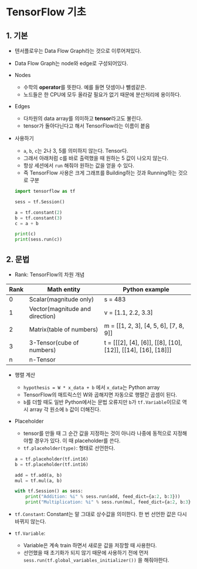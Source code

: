 # TensorFlow 기초

## 1. 기본

- 텐서플로우는 Data Flow Graph라는 것으로 이루어져있다.
- Data Flow Graph는 node와 edge로 구성되어있다.
- Nodes
    + 수학의 **operator**를 뜻한다. 예를 들면 덧셈이나 뺄셈같은.
    + 노드들은 한 CPU에 모두 올라갈 필요가 없기 때문에 분산처리에 용이하다.
- Edges
    + 다차원의 data array를 의미하고 **tensor**라고도 불린다.
    + tensor가 돌아다닌다고 해서 TensorFlow라는 이름이 븥음
- 사용하기
    + `a`, `b`, `c`는 2나 3, 5를 의미하지 않는다. Tensor다.
    + 그래서 아래처럼 c를 바로 출력했을 때 원하는 5 값이 나오지 않는다.
    + 항상 세션에서 `run` 해줘야 원하는 값을 얻을 수 있다.
    + 즉 TensorFlow 사용은 크게 그래프를 Building하는 것과 Running하는 것으로 구분

    ```py
    import tensorflow as tf

    sess = tf.Session()

    a = tf.constant(2)
    b = tf.constant(3)
    c = a + b

    print(c)
    print(sess.run(c))
    ```

## 2. 문법

- Rank: TensorFlow의 차원 개념

| Rank |           Math entity           |                        Python example                        |
|------|---------------------------------|--------------------------------------------------------------|
| 0    | Scalar(magnitude only)          | s = 483                                                      |
| 1    | Vector(magnitude and direction) | v = [1.1, 2.2, 3.3]                                          |
| 2    | Matrix(table of numbers)        | m = [[1, 2, 3], [4, 5, 6], [7, 8, 9]]                        |
| 3    | 3-Tensor(cube of numbers)       | t = [[[2], [4], [6]], [[8], [10], [12]], [[14], [16], [18]]] |
| n    | n-Tensor                        |                                                              |

- 행렬 계산
    + `hypothesis = W * x_data + b` 에서 `x_data`는 Python array
    + TensorFlow의 매트릭스인 W와 곱해지면 자동으로 행렬간 곱셈이 된다.
    + `b`를 더할 때도 일반 Python에서는 문법 오류지만 `b`가 `tf.Variable`이므로 역시 array 각 원소에 `b` 값이 더해진다.
- Placeholder
    + tensor를 만들 때 그 순간 값을 지정하는 것이 아니라 나중에 동적으로 지정해야할 경우가 있다. 이 때 placeholder를 쓴다.
    + `tf.placeholder(type)`: 형태로 선언한다.

    ```py
    a = tf.placeholder(tf.int16)
    b = tf.placeholder(tf.int16)

    add = tf.add(a, b)
    mul = tf.mul(a, b)

    with tf.Session() as sess:
        print("Addition: %i" % sess.run(add, feed_dict={a:2, b:3}))
        print("Multiplication: %i" % sess.run(mul, feed_dict={a:2, b:3}))
    ```

- `tf.Constant`: Constant는 말 그대로 상수값을 의미한다. 한 번 선언한 값은 다시 바뀌지 않는다.
- `tf.Variable`:
    + Variable은 계속 train 하면서 새로운 값을 저장할 때 사용한다.
    + 선언했을 때 초기화가 되지 않기 때문에 사용하기 전에 먼저 `sess.run(tf.global_variables_initializer())` 을 해줘야한다.
